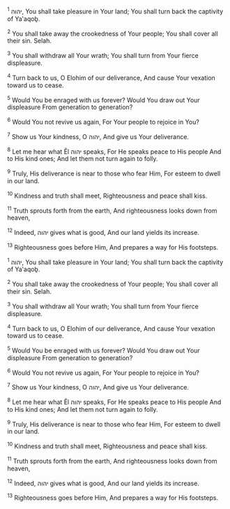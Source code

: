 <sup>1</sup> יהוה, You shall take pleasure in Your land; You shall turn back the captivity of Ya‛aqoḇ.

<sup>2</sup> You shall take away the crookedness of Your people; You shall cover all their sin. Selah.

<sup>3</sup> You shall withdraw all Your wrath; You shall turn from Your fierce displeasure.

<sup>4</sup> Turn back to us, O Elohim of our deliverance, And cause Your vexation toward us to cease.

<sup>5</sup> Would You be enraged with us forever? Would You draw out Your displeasure From generation to generation?

<sup>6</sup> Would You not revive us again, For Your people to rejoice in You?

<sup>7</sup> Show us Your kindness, O יהוה, And give us Your deliverance.

<sup>8</sup> Let me hear what Ĕl יהוה speaks, For He speaks peace to His people And to His kind ones; And let them not turn again to folly.

<sup>9</sup> Truly, His deliverance is near to those who fear Him, For esteem to dwell in our land.

<sup>10</sup> Kindness and truth shall meet, Righteousness and peace shall kiss.

<sup>11</sup> Truth sprouts forth from the earth, And righteousness looks down from heaven,

<sup>12</sup> Indeed, יהוה gives what is good, And our land yields its increase.

<sup>13</sup> Righteousness goes before Him, And prepares a way for His footsteps.

<sup>1</sup> יהוה, You shall take pleasure in Your land; You shall turn back the captivity of Ya‛aqoḇ.

<sup>2</sup> You shall take away the crookedness of Your people; You shall cover all their sin. Selah.

<sup>3</sup> You shall withdraw all Your wrath; You shall turn from Your fierce displeasure.

<sup>4</sup> Turn back to us, O Elohim of our deliverance, And cause Your vexation toward us to cease.

<sup>5</sup> Would You be enraged with us forever? Would You draw out Your displeasure From generation to generation?

<sup>6</sup> Would You not revive us again, For Your people to rejoice in You?

<sup>7</sup> Show us Your kindness, O יהוה, And give us Your deliverance.

<sup>8</sup> Let me hear what Ĕl יהוה speaks, For He speaks peace to His people And to His kind ones; And let them not turn again to folly.

<sup>9</sup> Truly, His deliverance is near to those who fear Him, For esteem to dwell in our land.

<sup>10</sup> Kindness and truth shall meet, Righteousness and peace shall kiss.

<sup>11</sup> Truth sprouts forth from the earth, And righteousness looks down from heaven,

<sup>12</sup> Indeed, יהוה gives what is good, And our land yields its increase.

<sup>13</sup> Righteousness goes before Him, And prepares a way for His footsteps.

